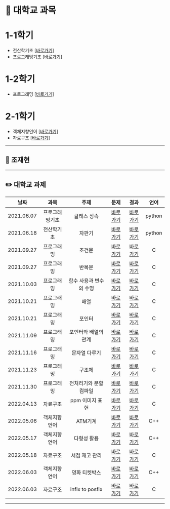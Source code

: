 # 🌙 대학교 과목

# 1-1학기
 - 전산학기초 [[바로가기]](https://github.com/)
 - 프로그래밍기초 [[바로가기]](https://github.com/)

# 1-2학기
 - 프로그래밍 [[바로가기]](https://github.com/)

# 2-1학기
 - 객체지향언어 [[바로가기]](https://github.com/)
 - 자료구조 [[바로가기]](https://github.com/)


---

## 📅 조재현

---

## ✏️ 대학교 과제  
 
|    날짜    | 과목 | 주제 | 문제 | 결과 | 언어 |
|:----------:|:----:|:---------:|:---------:|:---------:|:---------:|
| 2021.06.07 |프로그래밍기초|클래스 상속|[바로가기](주소)|[바로가기](주소)|python|
| 2021.06.18 |전산학기초|자판기|[바로가기](naver.com)|[바로가기](naver.com)|python|
| 2021.09.27 |프로그래밍|조건문|[바로가기](naver.com)|[바로가기](naver.com)|C|
| 2021.09.27 |프로그래밍|반복문|[바로가기](naver.com)|[바로가기](naver.com)|C|
| 2021.10.03 |프로그래밍|함수 사용과 변수의 수명|[바로가기](naver.com)|[바로가기](naver.com)|C|
| 2021.10.21 |프로그래밍|배열|[바로가기](naver.com)|[바로가기](naver.com)|C|
| 2021.10.21 |프로그래밍|포인터|[바로가기](naver.com)|[바로가기](naver.com)|C|
| 2021.11.09 |프로그래밍|포인터와 배열의 관계|[바로가기](naver.com)|[바로가기](naver.com)|C|
| 2021.11.16 |프로그래밍|문자열 다루기|[바로가기](naver.com)|[바로가기](naver.com)|C|
| 2021.11.23 |프로그래밍|구조체|[바로가기](naver.com)|[바로가기](naver.com)|C|
| 2021.11.30 |프로그래밍|전처리기와 분할 컴파일|[바로가기](naver.com)|[바로가기](naver.com)|C|
| 2022.04.13 |자료구조|ppm 이미지 표현|[바로가기](naver.com)|[바로가기](naver.com)|C|
| 2022.05.06 |객체지향언어|ATM기계|[바로가기](naver.com)|[바로가기](naver.com)|C++|
| 2022.05.17 |객체지향언어|다형성 활용|[바로가기](naver.com)|[바로가기](naver.com)|C++|
| 2022.05.18 |자료구조|서점 재고 관리|[바로가기](naver.com)|[바로가기](naver.com)|C|
| 2022.06.03 |객체지향언어|영화 티켓박스|[바로가기](naver.com)|[바로가기](naver.com)|C++|
| 2022.06.03 |자료구조|infix to posfix|[바로가기](naver.com)|[바로가기](naver.com)|C|

---
